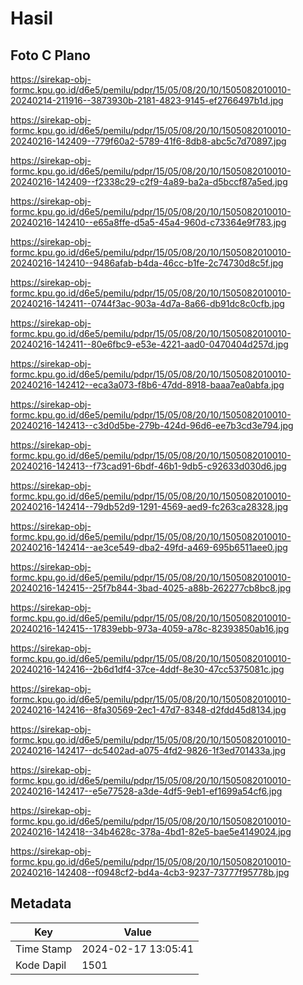 # Hasil

## Foto C Plano

https://sirekap-obj-formc.kpu.go.id/d6e5/pemilu/pdpr/15/05/08/20/10/1505082010010-20240214-211916--3873930b-2181-4823-9145-ef2766497b1d.jpg

https://sirekap-obj-formc.kpu.go.id/d6e5/pemilu/pdpr/15/05/08/20/10/1505082010010-20240216-142409--779f60a2-5789-41f6-8db8-abc5c7d70897.jpg

https://sirekap-obj-formc.kpu.go.id/d6e5/pemilu/pdpr/15/05/08/20/10/1505082010010-20240216-142409--f2338c29-c2f9-4a89-ba2a-d5bccf87a5ed.jpg

https://sirekap-obj-formc.kpu.go.id/d6e5/pemilu/pdpr/15/05/08/20/10/1505082010010-20240216-142410--e65a8ffe-d5a5-45a4-960d-c73364e9f783.jpg

https://sirekap-obj-formc.kpu.go.id/d6e5/pemilu/pdpr/15/05/08/20/10/1505082010010-20240216-142410--9486afab-b4da-46cc-b1fe-2c74730d8c5f.jpg

https://sirekap-obj-formc.kpu.go.id/d6e5/pemilu/pdpr/15/05/08/20/10/1505082010010-20240216-142411--0744f3ac-903a-4d7a-8a66-db91dc8c0cfb.jpg

https://sirekap-obj-formc.kpu.go.id/d6e5/pemilu/pdpr/15/05/08/20/10/1505082010010-20240216-142411--80e6fbc9-e53e-4221-aad0-0470404d257d.jpg

https://sirekap-obj-formc.kpu.go.id/d6e5/pemilu/pdpr/15/05/08/20/10/1505082010010-20240216-142412--eca3a073-f8b6-47dd-8918-baaa7ea0abfa.jpg

https://sirekap-obj-formc.kpu.go.id/d6e5/pemilu/pdpr/15/05/08/20/10/1505082010010-20240216-142413--c3d0d5be-279b-424d-96d6-ee7b3cd3e794.jpg

https://sirekap-obj-formc.kpu.go.id/d6e5/pemilu/pdpr/15/05/08/20/10/1505082010010-20240216-142413--f73cad91-6bdf-46b1-9db5-c92633d030d6.jpg

https://sirekap-obj-formc.kpu.go.id/d6e5/pemilu/pdpr/15/05/08/20/10/1505082010010-20240216-142414--79db52d9-1291-4569-aed9-fc263ca28328.jpg

https://sirekap-obj-formc.kpu.go.id/d6e5/pemilu/pdpr/15/05/08/20/10/1505082010010-20240216-142414--ae3ce549-dba2-49fd-a469-695b6511aee0.jpg

https://sirekap-obj-formc.kpu.go.id/d6e5/pemilu/pdpr/15/05/08/20/10/1505082010010-20240216-142415--25f7b844-3bad-4025-a88b-262277cb8bc8.jpg

https://sirekap-obj-formc.kpu.go.id/d6e5/pemilu/pdpr/15/05/08/20/10/1505082010010-20240216-142415--17839ebb-973a-4059-a78c-82393850ab16.jpg

https://sirekap-obj-formc.kpu.go.id/d6e5/pemilu/pdpr/15/05/08/20/10/1505082010010-20240216-142416--2b6d1df4-37ce-4ddf-8e30-47cc5375081c.jpg

https://sirekap-obj-formc.kpu.go.id/d6e5/pemilu/pdpr/15/05/08/20/10/1505082010010-20240216-142416--8fa30569-2ec1-47d7-8348-d2fdd45d8134.jpg

https://sirekap-obj-formc.kpu.go.id/d6e5/pemilu/pdpr/15/05/08/20/10/1505082010010-20240216-142417--dc5402ad-a075-4fd2-9826-1f3ed701433a.jpg

https://sirekap-obj-formc.kpu.go.id/d6e5/pemilu/pdpr/15/05/08/20/10/1505082010010-20240216-142417--e5e77528-a3de-4df5-9eb1-ef1699a54cf6.jpg

https://sirekap-obj-formc.kpu.go.id/d6e5/pemilu/pdpr/15/05/08/20/10/1505082010010-20240216-142418--34b4628c-378a-4bd1-82e5-bae5e4149024.jpg

https://sirekap-obj-formc.kpu.go.id/d6e5/pemilu/pdpr/15/05/08/20/10/1505082010010-20240216-142408--f0948cf2-bd4a-4cb3-9237-73777f95778b.jpg


## Metadata

| Key        | Value               |
| ---------- | ------------------- |
| Time Stamp | 2024-02-17 13:05:41 |
| Kode Dapil | 1501                |



